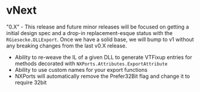# vNext

"0.X" - This release and future minor releases will be focused on getting a initial design spec and a drop-in replacement-esque status with the `RGiesecke.DLLExport`.
Once we have a solid base, we will bump to v1 without any breaking changes from the last v0.X release.

* Ability to re-weave the IL of a given DLL to generate VTFixup entries for methods decorated with `NXPorts.Attributes.ExportAttribute`
* Ability to use custom names for your export functions
* NXPorts will automatically remove the Prefer32Bit flag and change it to require 32bit